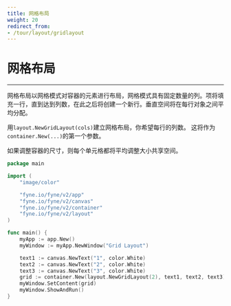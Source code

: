 ```yaml
---
title: 网格布局
weight: 20
redirect_from:
- /tour/layout/gridlayout
---
```

# 网格布局
---

网格布局以网格模式对容器的元素进行布局，网格模式具有固定数量的列。项将填充一行，直到达到列数，在此之后将创建一个新行。垂直空间将在每行对象之间平均分配。

用`layout.NewGridLayout(cols)`建立网格布局，你希望每行的列数。
这将作为`container.New(...)`的第一个参数。

如果调整容器的尺寸，则每个单元格都将平均调整大小共享空间。

```go
package main

import (
	"image/color"

	"fyne.io/fyne/v2/app"
	"fyne.io/fyne/v2/canvas"
	"fyne.io/fyne/v2/container"
	"fyne.io/fyne/v2/layout"
)

func main() {
	myApp := app.New()
	myWindow := myApp.NewWindow("Grid Layout")

	text1 := canvas.NewText("1", color.White)
	text2 := canvas.NewText("2", color.White)
	text3 := canvas.NewText("3", color.White)
	grid := container.New(layout.NewGridLayout(2), text1, text2, text3)
	myWindow.SetContent(grid)
	myWindow.ShowAndRun()
}
```
